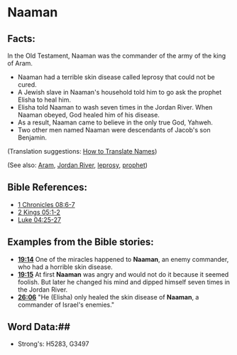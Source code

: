 # Naaman #

## Facts: ##

In the Old Testament, Naaman was the commander of the army of the king of Aram. 

* Naaman had a terrible skin disease called leprosy that could not be cured.
* A Jewish slave in Naaman's household told him to go ask the prophet Elisha to heal him.
* Elisha told Naaman to wash seven times in the Jordan River. When Naaman obeyed, God healed him of his disease.
* As a result, Naaman came to believe in the only true God, Yahweh.
* Two other men named Naaman were descendants of Jacob's son Benjamin.

(Translation suggestions: [How to Translate Names](rc://en/ta/man/translate/translate-names))

(See also: [Aram](aram.md), [Jordan River](jordanriver.md), [leprosy](../other/leprosy.md), [prophet](../kt/prophet.md))

## Bible References: ##

* [1 Chronicles 08:6-7](rc://en/tn/help/1ch/08/06)
* [2 Kings 05:1-2](rc://en/tn/help/2ki/05/01)
* [Luke 04:25-27](rc://en/tn/help/luk/04/25)

## Examples from the Bible stories: ##

* __[19:14](rc://en/tn/help/obs/19/14)__ One of the miracles happened to __Naaman__, an enemy commander, who had a horrible skin disease.
* __[19:15](rc://en/tn/help/obs/19/15)__ At first __Naaman__  was angry and would not do it because it seemed foolish. But later he changed his mind and dipped himself seven times in the Jordan River.
* __[26:06](rc://en/tn/help/obs/26/06)__ "He (Elisha) only healed the skin disease of __Naaman__, a commander of Israel's enemies."

## Word Data:##

* Strong's: H5283, G3497
